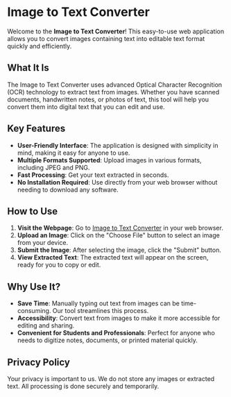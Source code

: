 
# Image to Text Converter

Welcome to the **Image to Text Converter**! This easy-to-use web application allows you to convert images containing text into editable text format quickly and efficiently.

## What It Is

The Image to Text Converter uses advanced Optical Character Recognition (OCR) technology to extract text from images. Whether you have scanned documents, handwritten notes, or photos of text, this tool will help you convert them into digital text that you can edit and use.

## Key Features

- **User-Friendly Interface**: The application is designed with simplicity in mind, making it easy for anyone to use.
- **Multiple Formats Supported**: Upload images in various formats, including JPEG and PNG.
- **Fast Processing**: Get your text extracted in seconds.
- **No Installation Required**: Use directly from your web browser without needing to download any software.

## How to Use

1. **Visit the Webpage**: Go to [Image to Text Converter](http://your-webpage-url.com) in your web browser.
2. **Upload an Image**: Click on the "Choose File" button to select an image from your device.
3. **Submit the Image**: After selecting the image, click the "Submit" button.
4. **View Extracted Text**: The extracted text will appear on the screen, ready for you to copy or edit.

## Why Use It?

- **Save Time**: Manually typing out text from images can be time-consuming. Our tool streamlines this process.
- **Accessibility**: Convert text from images to make it more accessible for editing and sharing.
- **Convenient for Students and Professionals**: Perfect for anyone who needs to digitize notes, documents, or printed material quickly.


## Privacy Policy

Your privacy is important to us. We do not store any images or extracted text. All processing is done securely and temporarily.
